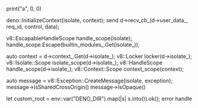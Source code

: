 print("a", 0, 0)

deno::InitializeContext(isolate, context);
	send
		 d->recv_cb_(d->user_data_, req_id, control, data);




v8::EscapableHandleScope handle_scope(isolate);
handle_scope.Escape(builtin_modules_.Get(isolate_));

auto context = d->context_.Get(d->isolate_);
v8::Locker locker(d->isolate_);
v8::Isolate::Scope isolate_scope(d->isolate_);
v8::HandleScope handle_scope(d->isolate_);
v8::Context::Scope context_scope(context);

auto message = v8::Exception::CreateMessage(isolate, exception);
message->IsSharedCrossOrigin()
message->IsOpaque()


let custom_root = env::var("DENO_DIR").map(|s| s.into()).ok();
error handle
